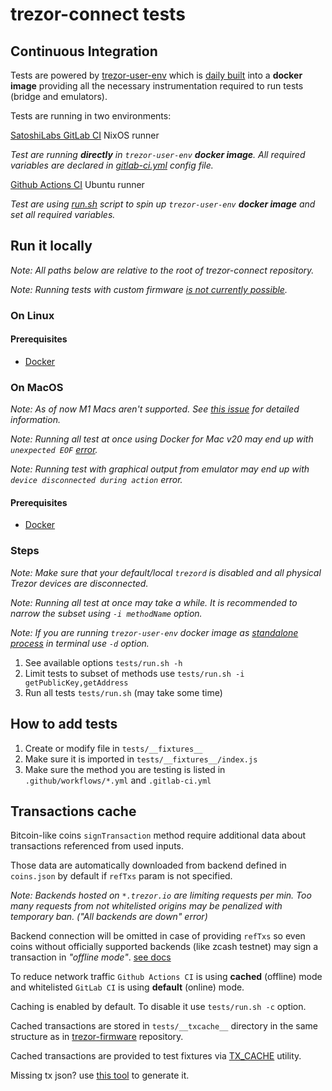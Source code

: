 # trezor-connect tests
## Continuous Integration

Tests are powered by [trezor-user-env](https://github.com/trezor/trezor-user-env) which is [daily built](https://gitlab.com/satoshilabs/trezor/trezor-user-env/-/pipelines) into a **docker image** providing all the necessary instrumentation required to run tests (bridge and emulators).

Tests are running in two environments:

[SatoshiLabs GitLab CI](https://gitlab.com/satoshilabs/trezor/connect/-/pipelines) NixOS runner

_Test are running **directly** in `trezor-user-env` **docker image**. All required variables are declared in [gitlab-ci.yml](../.gitlab-ci.yml) config file._

[Github Actions CI](https://github.com/trezor/connect/actions) Ubuntu runner

_Test are using [run.sh](./run.sh) script to spin up `trezor-user-env` **docker image** and set all required variables._


## Run it locally
_Note: All paths below are relative to the root of trezor-connect repository._

_Note: Running tests with custom firmware [is not currently possible](https://github.com/trezor/trezor-user-env/issues/49)._ 

### On Linux
#### Prerequisites
- [Docker](https://docs.docker.com/engine/install/)

### On MacOS
_Note: As of now M1 Macs aren't supported. See [this issue](https://github.com/trezor/trezor-suite/issues/3616) for detailed information._

_Note: Running all test at once using Docker for Mac v20 may end up with `unexpected EOF` [error](https://github.com/docker/for-mac/issues/5145)._

_Note: Running test with graphical output from emulator may end up with `device disconnected during action` error._

#### Prerequisites
- [Docker](https://docs.docker.com/docker-for-mac/install/)


### Steps
_Note: Make sure that your default/local `trezord` is disabled and all physical Trezor devices are disconnected._

_Note: Running all test at once may take a while. It is recommended to narrow the subset using `-i methodName` option._

_Note: If you are running `trezor-user-env` docker image as [standalone process](./run.sh#L19-L25) in terminal use `-d` option._

1. See available options `tests/run.sh -h`
1. Limit tests to subset of methods use `tests/run.sh -i getPublicKey,getAddress`
1. Run all tests `tests/run.sh` (may take some time)

## How to add tests
1. Create or modify file in `tests/__fixtures__`
1. Make sure it is imported in `tests/__fixtures__/index.js`
1. Make sure the method you are testing is listed in `.github/workflows/*.yml` and `.gitlab-ci.yml`

## Transactions cache
Bitcoin-like coins `signTransaction` method require additional data about transactions referenced from used inputs.

Those data are automatically downloaded from backend defined in `coins.json` by default if `refTxs` param is not specified.

_Note: Backends hosted on `*.trezor.io` are limiting requests per min._
_Too many requests from not whitelisted origins may be penalized with temporary ban. ("All backends are down" error)_

Backend connection will be omitted in case of providing `refTxs` so even coins without officially supported backends (like zcash testnet) may sign a transaction in *"offline mode"*. [see docs](../docs/method/signTransaction.md)

To reduce network traffic `Github Actions CI` is using **cached** (offline) mode and whitelisted `GitLab CI` is using **default** (online) mode.

Caching is enabled by default. To disable it use `tests/run.sh -c` option.

Cached transactions are stored in `tests/__txcache__` directory in the same structure as in [trezor-firmware](https://github.com/trezor/trezor-firmware/tree/master/tests/txcache) repository.

Cached transactions are provided to test fixtures via [TX_CACHE](./__txcache__/index.js) utility.

Missing tx json? use [this tool](./__txcache__/gen-reftx.js) to generate it.
